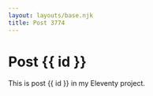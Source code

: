 ```yaml
---
layout: layouts/base.njk
title: Post 3774
---
```


# Post {{ id }}

This is post {{ id }} in my Eleventy project.
